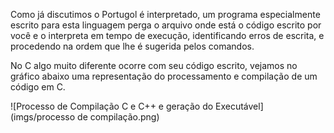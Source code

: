 Como já discutimos o Portugol é interpretado, um programa especialmente escrito para esta linguagem perga o arquivo onde está o código escrito por você e o interpreta em tempo de execução, identificando erros de escrita, e procedendo na ordem que lhe é sugerida pelos comandos.

No C algo muito diferente ocorre com seu código escrito, vejamos no gráfico abaixo uma representação do processamento e compilação de um código em C.

![Processo de Compilação C e C++ e geração do Executável](imgs/processo de compilação.png)


